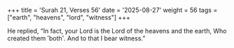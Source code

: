 +++
title = 'Surah 21, Verses 56'
date = '2025-08-27'
weight = 56
tags = ["earth", "heavens", "lord", "witness"]
+++

He replied, “In fact, your Lord is the Lord of the heavens and the earth, Who created them ˹both˺. And to that I bear witness.”